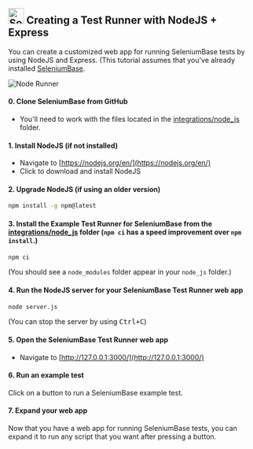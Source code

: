 <h2><img src="https://seleniumbase.github.io/img/logo6.png" title="SeleniumBase" width="32" /> Creating a Test Runner with NodeJS + Express</h2>

You can create a customized web app for running SeleniumBase tests by using NodeJS and Express. (This tutorial assumes that you've already installed [SeleniumBase](https://github.com/seleniumbase/SeleniumBase).

<img src="https://seleniumbase.github.io/other/node_runner.png" title="Node Runner" />

#### 0. Clone SeleniumBase from GitHub

* You'll need to work with the files located in the [integrations/node_js](https://github.com/seleniumbase/SeleniumBase/tree/master/integrations/node_js) folder.

#### 1. Install NodeJS (if not installed)

* Navigate to [https://nodejs.org/en/](https://nodejs.org/en/)
* Click to download and install NodeJS

#### 2. Upgrade NodeJS (if using an older version)

```bash
npm install -g npm@latest
```

#### 3. Install the Example Test Runner for SeleniumBase from the [integrations/node_js](https://github.com/seleniumbase/SeleniumBase/tree/master/integrations/node_js) folder (``npm ci`` has a speed improvement over ``npm install``.)

```bash
npm ci
```

(You should see a ``node_modules`` folder appear in your ``node_js`` folder.)

#### 4. Run the NodeJS server for your SeleniumBase Test Runner web app

```bash
node server.js
```

(You can stop the server by using <kbd>Ctrl+C</kbd>)

#### 5. Open the SeleniumBase Test Runner web app

* Navigate to [http://127.0.0.1:3000/](http://127.0.0.1:3000/)

#### 6. Run an example test

Click on a button to run a SeleniumBase example test.

#### 7. Expand your web app

Now that you have a web app for running SeleniumBase tests, you can expand it to run any script that you want after pressing a button.
